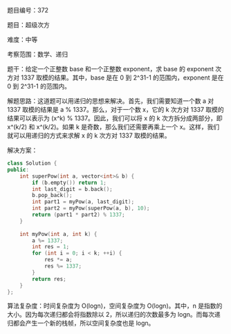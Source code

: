 题目编号：372

题目：超级次方

难度：中等

考察范围：数学、递归

题干：给定一个正整数 base 和一个正整数 exponent，求 base 的 exponent 次方对 1337 取模的结果。其中，base 是在 0 到 2^31-1 的范围内，exponent 是在 0 到 2^31-1 的范围内。

解题思路：这道题可以用递归的思想来解决。首先，我们需要知道一个数 a 对 1337 取模的结果是 a % 1337。那么，对于一个数 x，它的 k 次方对 1337 取模的结果可以表示为 (x^k) % 1337。因此，我们可以将 x 的 k 次方拆分成两部分，即 x^(k/2) 和 x^(k/2)。如果 k 是奇数，那么我们还需要再乘上一个 x。这样，我们就可以用递归的方式来求解 x 的 k 次方对 1337 取模的结果。

解决方案：

```cpp
class Solution {
public:
    int superPow(int a, vector<int>& b) {
        if (b.empty()) return 1;
        int last_digit = b.back();
        b.pop_back();
        int part1 = myPow(a, last_digit);
        int part2 = myPow(superPow(a, b), 10);
        return (part1 * part2) % 1337;
    }
    
    int myPow(int a, int k) {
        a %= 1337;
        int res = 1;
        for (int i = 0; i < k; ++i) {
            res *= a;
            res %= 1337;
        }
        return res;
    }
};
```

算法复杂度：时间复杂度为 O(logn)，空间复杂度为 O(logn)。其中，n 是指数的大小。因为每次递归都会将指数除以 2，所以递归的次数最多为 logn。而每次递归都会产生一个新的栈帧，所以空间复杂度也是 logn。